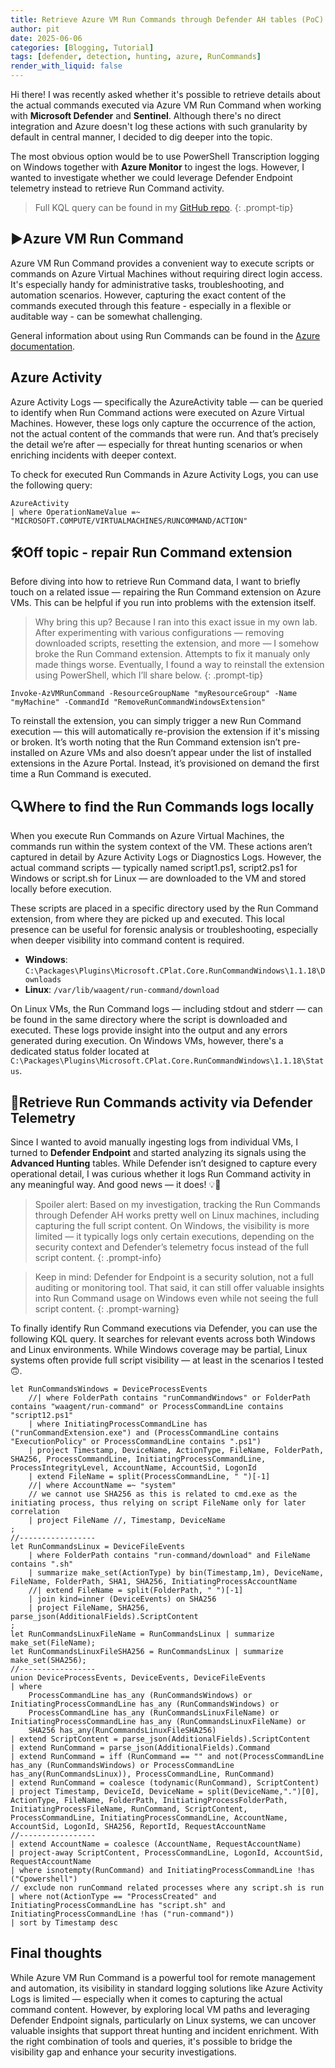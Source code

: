 ```yaml
---
title: Retrieve Azure VM Run Commands through Defender AH tables (PoC)
author: pit
date: 2025-06-06
categories: [Blogging, Tutorial]
tags: [defender, detection, hunting, azure, RunCommands]
render_with_liquid: false
---
```


Hi there! I was recently asked whether it's possible to retrieve details about the actual commands executed via Azure VM Run Command when working with **Microsoft Defender** and **Sentinel**. Although there's no direct integration and Azure doesn't log these actions with such granularity by default in central manner, I decided to dig deeper into the topic.

The most obvious option would be to use PowerShell Transcription logging on Windows together with **Azure Monitor** to ingest the logs. However, I wanted to investigate whether we could leverage Defender Endpoint telemetry instead to retrieve Run Command activity.

> Full KQL query can be found in my [GitHub repo](https://github.com/pisinger/hunting/blob/main/defender-azure-vm-runcommands-hunting.kql).
{: .prompt-tip}

## ▶️Azure VM Run Command

Azure VM Run Command provides a convenient way to execute scripts or commands on Azure Virtual Machines without requiring direct login access. It's especially handy for administrative tasks, troubleshooting, and automation scenarios. However, capturing the exact content of the commands executed through this feature - especially in a flexible or auditable way - can be somewhat challenging.

General information about using Run Commands can be found in the [Azure documentation](https://learn.microsoft.com/en-us/azure/virtual-machines/run-command-overview).

## Azure Activity

Azure Activity Logs — specifically the AzureActivity table — can be queried to identify when Run Command actions were executed on Azure Virtual Machines. However, these logs only capture the occurrence of the action, not the actual content of the commands that were run. And that’s precisely the detail we’re after — especially for threat hunting scenarios or when enriching incidents with deeper context.

To check for executed Run Commands in Azure Activity Logs, you can use the following query:

```shell
AzureActivity
| where OperationNameValue =~ "MICROSOFT.COMPUTE/VIRTUALMACHINES/RUNCOMMAND/ACTION"
```

## 🛠️Off topic - repair Run Command extension

Before diving into how to retrieve Run Command data, I want to briefly touch on a related issue — repairing the Run Command extension on Azure VMs. This can be helpful if you run into problems with the extension itself.

> Why bring this up? Because I ran into this exact issue in my own lab. After experimenting with various configurations — removing downloaded scripts, resetting the extension, and more — I somehow broke the Run Command extension. Attempts to fix it manualy only made things worse. Eventually, I found a way to reinstall the extension using PowerShell, which I’ll share below.
{: .prompt-tip}

```shell
Invoke-AzVMRunCommand -ResourceGroupName "myResourceGroup" -Name "myMachine" -CommandId "RemoveRunCommandWindowsExtension"
```

To reinstall the extension, you can simply trigger a new Run Command execution — this will automatically re-provision the extension if it's missing or broken. It’s worth noting that the Run Command extension isn’t pre-installed on Azure VMs and also doesn’t appear under the list of installed extensions in the Azure Portal. Instead, it’s provisioned on demand the first time a Run Command is executed.

## 🔍Where to find the Run Commands logs locally

When you execute Run Commands on Azure Virtual Machines, the commands run within the system context of the VM. These actions aren’t captured in detail by Azure Activity Logs or Diagnostics Logs. However, the actual command scripts — typically named script1.ps1, script2.ps1 for Windows or script.sh for Linux — are downloaded to the VM and stored locally before execution.

These scripts are placed in a specific directory used by the Run Command extension, from where they are picked up and executed. This local presence can be useful for forensic analysis or troubleshooting, especially when deeper visibility into command content is required.

- **Windows**: `C:\Packages\Plugins\Microsoft.CPlat.Core.RunCommandWindows\1.1.18\Downloads`
- **Linux**: `/var/lib/waagent/run-command/download`

On Linux VMs, the Run Command logs — including stdout and stderr — can be found in the same directory where the script is downloaded and executed. These logs provide insight into the output and any errors generated during execution. On Windows VMs, however, there's a dedicated status folder located at `C:\Packages\Plugins\Microsoft.CPlat.Core.RunCommandWindows\1.1.18\Status`.

## 🎯Retrieve Run Commands activity via Defender Telemetry

Since I wanted to avoid manually ingesting logs from individual VMs, I turned to **Defender Endpoint** and started analyzing its signals using the **Advanced Hunting** tables. While Defender isn’t designed to capture every operational detail, I was curious whether it logs Run Command activity in any meaningful way. And good news — it does! 💡🥳

> Spoiler alert: Based on my investigation, tracking the Run Commands through Defender AH works pretty well on Linux machines, including capturing the full script content. On Windows, the visibility is more limited — it typically logs only certain executions, depending on the security context and Defender’s telemetry focus instead of the full script content.
{: .prompt-info}

> Keep in mind: Defender for Endpoint is a security solution, not a full auditing or monitoring tool. That said, it can still offer valuable insights into Run Command usage on Windows even while not seeing the full script content.
{: .prompt-warning}

To finally identify Run Command executions via Defender, you can use the following KQL query. It searches for relevant events across both Windows and Linux environments. While Windows coverage may be partial, Linux systems often provide full script visibility — at least in the scenarios I tested 🙃.

```shell
let RunCommandsWindows = DeviceProcessEvents
    //| where FolderPath contains "runCommandWindows" or FolderPath contains "waagent/run-command" or ProcessCommandLine contains "script12.ps1"
    | where InitiatingProcessCommandLine has ("runCommandExtension.exe") and (ProcessCommandLine contains "ExecutionPolicy" or ProcessCommandLine contains ".ps1")
    | project Timestamp, DeviceName, ActionType, FileName, FolderPath, SHA256, ProcessCommandLine, InitiatingProcessCommandLine, ProcessIntegrityLevel, AccountName, AccountSid, LogonId
    | extend FileName = split(ProcessCommandLine, " ")[-1]
    //| where AccountName =~ "system"
    // we cannot use SHA256 as this is related to cmd.exe as the initiating process, thus relying on script FileName only for later correlation
    | project FileName //, Timestamp, DeviceName
;
//-----------------
let RunCommandsLinux = DeviceFileEvents
    | where FolderPath contains "run-command/download" and FileName contains ".sh"
    | summarize make_set(ActionType) by bin(Timestamp,1m), DeviceName, FileName, FolderPath, SHA1, SHA256, InitiatingProcessAccountName
    //| extend FileName = split(FolderPath, " ")[-1]
    | join kind=inner (DeviceEvents) on SHA256
    | project FileName, SHA256, parse_json(AdditionalFields).ScriptContent
;
let RunCommandsLinuxFileName = RunCommandsLinux | summarize make_set(FileName);
let RunCommandsLinuxFileSHA256 = RunCommandsLinux | summarize make_set(SHA256);
//-----------------
union DeviceProcessEvents, DeviceEvents, DeviceFileEvents
| where
    ProcessCommandLine has_any (RunCommandsWindows) or InitiatingProcessCommandLine has_any (RunCommandsWindows) or
    ProcessCommandLine has_any (RunCommandsLinuxFileName) or InitiatingProcessCommandLine has_any (RunCommandsLinuxFileName) or 
    SHA256 has_any(RunCommandsLinuxFileSHA256)  
| extend ScriptContent = parse_json(AdditionalFields).ScriptContent
| extend RunCommand = parse_json(AdditionalFields).Command
| extend RunCommand = iff (RunCommand == "" and not(ProcessCommandLine has_any (RunCommandsWindows) or ProcessCommandLine has_any(RunCommandsLinux)), ProcessCommandLine, RunCommand)
| extend RunCommand = coalesce (todynamic(RunCommand), ScriptContent)
| project Timestamp, DeviceId, DeviceName = split(DeviceName,".")[0], ActionType, FileName, FolderPath, InitiatingProcessFolderPath, InitiatingProcessFileName, RunCommand, ScriptContent, ProcessCommandLine, InitiatingProcessCommandLine, AccountName, AccountSid, LogonId, SHA256, ReportId, RequestAccountName
//-----------------
| extend AccountName = coalesce (AccountName, RequestAccountName)
| project-away ScriptContent, ProcessCommandLine, LogonId, AccountSid, RequestAccountName
| where isnotempty(RunCommand) and InitiatingProcessCommandLine !has ("Cpowershell")
// exclude non runCommand related processes where any script.sh is run
| where not(ActionType == "ProcessCreated" and InitiatingProcessCommandLine has "script.sh" and InitiatingProcessCommandLine !has ("run-command"))
| sort by Timestamp desc
```

## Final thoughts

While Azure VM Run Command is a powerful tool for remote management and automation, its visibility in standard logging solutions like Azure Activity Logs is limited — especially when it comes to capturing the actual command content. However, by exploring local VM paths and leveraging Defender Endpoint signals, particularly on Linux systems, we can uncover valuable insights that support threat hunting and incident enrichment. With the right combination of tools and queries, it's possible to bridge the visibility gap and enhance your security investigations.
